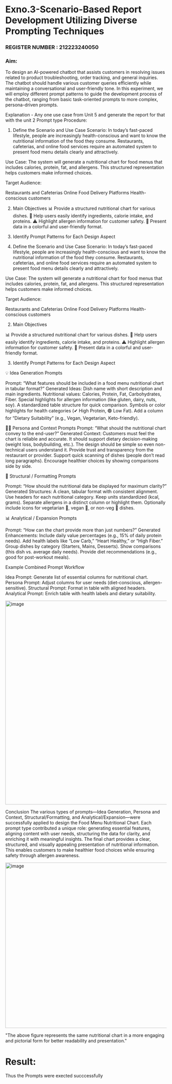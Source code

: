 # Exno.3-Scenario-Based Report Development Utilizing Diverse Prompting Techniques                                                   
### REGISTER NUMBER : 212223240050
### Aim: 
To design an AI-powered chatbot that assists customers in resolving issues related to product troubleshooting, order tracking, and general inquiries. The chatbot should handle various customer queries efficiently while maintaining a conversational and user-friendly tone. In this experiment, we will employ different prompt patterns to guide the development process of the chatbot, ranging from basic task-oriented prompts to more complex, persona-driven prompts.

Explanation - Any one use case from Unit 5 and generate the report for that with the unit 2 Prompt type
Procedure:

1. Define the Scenario and Use Case
Scenario:
In today’s fast-paced lifestyle, people are increasingly health-conscious and want to know the nutritional information of the food they consume. Restaurants, cafeterias, and online food services require an automated system to present food menu details clearly and attractively.

Use Case:
The system will generate a nutritional chart for food menus that includes calories, protein, fat, and allergens. This structured representation helps customers make informed choices.

Target Audience:

Restaurants and Cafeterias
Online Food Delivery Platforms
Health-conscious customers

2. Main Objectives
📊 Provide a structured nutritional chart for various dishes.
🍴 Help users easily identify ingredients, calorie intake, and proteins.
⚠️ Highlight allergen information for customer safety.
🌟 Present data in a colorful and user-friendly format.

3. Identify Prompt Patterns for Each Design Aspect
1. Define the Scenario and Use Case
Scenario:
In today’s fast-paced lifestyle, people are increasingly health-conscious and want to know the nutritional information of the food they consume. Restaurants, cafeterias, and online food services require an automated system to present food menu details clearly and attractively.

Use Case:
The system will generate a nutritional chart for food menus that includes calories, protein, fat, and allergens. This structured representation helps customers make informed choices.

Target Audience:

Restaurants and Cafeterias
Online Food Delivery Platforms
Health-conscious customers

2. Main Objectives

📊 Provide a structured nutritional chart for various dishes.
🍴 Help users easily identify ingredients, calorie intake, and proteins.
⚠️ Highlight allergen information for customer safety.
🌟 Present data in a colorful and user-friendly format.

3. Identify Prompt Patterns for Each Design Aspect

💡 Idea Generation Prompts

Prompt: “What features should be included in a food menu nutritional chart in tabular format?”
Generated Ideas:
Dish name with short description and main ingredients.
Nutritional values: Calories, Protein, Fat, Carbohydrates, Fiber.
Special highlights for allergen information (like gluten, dairy, nuts, soy).
A standardized table structure for quick comparison.
Symbols or color highlights for health categories (✔ High Protein, 🟢 Low Fat).
Add a column for “Dietary Suitability” (e.g., Vegan, Vegetarian, Keto-friendly).

👩‍💻 Persona and Context Prompts
Prompt: “What should the nutritional chart convey to the end-user?”
Generated Context:
Customers must feel the chart is reliable and accurate.
It should support dietary decision-making (weight loss, bodybuilding, etc.).
The design should be simple so even non-technical users understand it.
Provide trust and transparency from the restaurant or provider.
Support quick scanning of dishes (people don’t read long paragraphs).
Encourage healthier choices by showing comparisons side by side.

🎨 Structural / Formatting Prompts

Prompt: “How should the nutritional data be displayed for maximum clarity?”
Generated Structures:
A clean, tabular format with consistent alignment.
Use headers for each nutritional category.
Keep units standardized (kcal, grams).
Separate allergens in a distinct column or highlight them.
Optionally include icons for vegetarian 🌱, vegan 🥗, or non-veg 🍗 dishes.

📊 Analytical / Expansion Prompts

Prompt: “How can the chart provide more than just numbers?”
Generated Enhancements:
Include daily value percentages (e.g., 15% of daily protein needs).
Add health labels like “Low Carb,” “Heart Healthy,” or “High Fiber.”
Group dishes by category (Starters, Mains, Desserts).
Show comparisons (this dish vs. average daily needs).
Provide diet recommendations (e.g., good for post-workout meals).

Example Combined Prompt Workflow

Idea Prompt: Generate list of essential columns for nutritional chart.
Persona Prompt: Adjust columns for user needs (diet-conscious, allergen-sensitive).
Structural Prompt: Format in table with aligned headers.
Analytical Prompt: Enrich table with health labels and dietary suitability.

<img width="844" height="636" alt="image" src="https://github.com/user-attachments/assets/5496b418-b9a9-41bc-9bcc-baaec1e4f74a" />


Conclusion
The various types of prompts—Idea Generation, Persona and Context, Structural/Formatting, and Analytical/Expansion—were successfully applied to design the Food Menu Nutritional Chart. Each prompt type contributed a unique role: generating essential features, aligning content with user needs, structuring the data for clarity, and enriching it with meaningful insights. The final chart provides a clear, structured, and visually appealing presentation of nutritional information. This enables customers to make healthier food choices while ensuring safety through allergen awareness.

<img width="778" height="516" alt="image" src="https://github.com/user-attachments/assets/7dbb7bfb-cd81-452e-ba2e-723e60042730" />

"The above figure represents the same nutritional chart in a more engaging and pictorial form for better readability and presentation."

# Result: 
Thus the Prompts were exected succcessfully

